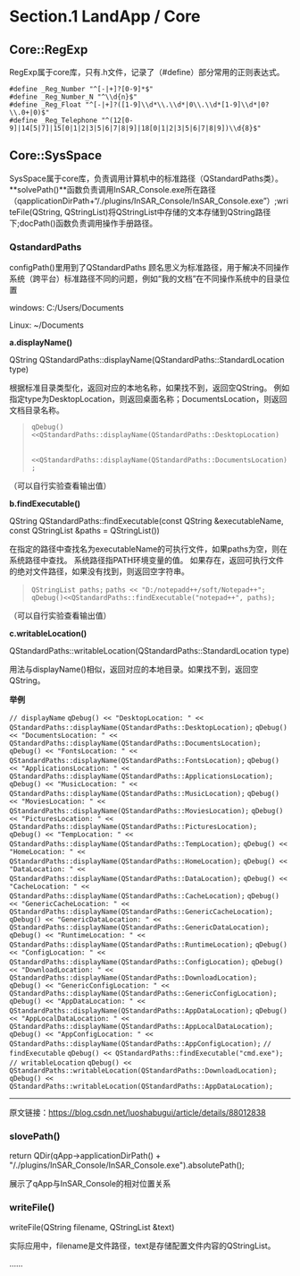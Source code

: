 # Section.1 LandApp / Core

## Core::RegExp

RegExp属于core库，只有.h文件，记录了（#define）部分常用的正则表达式。
```
#define _Reg_Number "^[-|+]?[0-9]*$"
#define _Reg_Number_N "^\\d{n}$"
#define _Reg_Float "^[-|+]?([1-9]\\d*\\.\\d*|0\\.\\d*[1-9]\\d*|0?\\.0+|0)$"
#define _Reg_Telephone "^(12[0-9]|14[5|7]|15[0|1|2|3|5|6|7|8|9]|18[0|1|2|3|5|6|7|8|9])\\d{8}$"
```

## Core::SysSpace

SysSpace属于core库，负责调用计算机中的标准路径（QStandardPaths类）。**solvePath()**函数负责调用InSAR_Console.exe所在路径（qapplicationDirPath+“/./plugins/InSAR_Console/InSAR_Console.exe”）;writeFile(QString, QStringList)将QStringList中存储的文本存储到QString路径下;docPath()函数负责调用操作手册路径。

### QstandardPaths

configPath()里用到了QStandardPaths 顾名思义为标准路径，用于解决不同操作系统（跨平台）标准路径不同的问题，例如“我的文档”在不同操作系统中的目录位置

windows:	C:/Users/Documents

Linux:			~/Documents

**a.displayName()**

QString QStandardPaths::displayName(QStandardPaths::StandardLocation type)

根据标准目录类型化，返回对应的本地名称，如果找不到，返回空QString。 例如指定type为DesktopLocation，则返回桌面名称；DocumentsLocation，则返回文档目录名称。

> `qDebug()<<QStandardPaths::displayName(QStandardPaths::DesktopLocation)`
>
> ​           `<<QStandardPaths::displayName(QStandardPaths::DocumentsLocation);`

（可以自行实验查看输出值）

**b.findExecutable()**

QString QStandardPaths::findExecutable(const QString &executableName, const QStringList &paths = QStringList())

在指定的路径中查找名为executableName的可执行文件，如果paths为空，则在系统路径中查找。 系统路径指PATH环境变量的值。 如果存在，返回可执行文件的绝对文件路径，如果没有找到，则返回空字符串。

> `QStringList paths;`
> `paths << "D:/notepadd++/soft/Notepad++";`
> `qDebug()<<QStandardPaths::findExecutable("notepad++", paths);`

（可以自行实验查看输出值）

**c.writableLocation()**

QStandardPaths::writableLocation(QStandardPaths::StandardLocation type)

用法与displayName()相似，返回对应的本地目录。如果找不到，返回空QString。

 **举例**

`// displayName`
`qDebug() << "DesktopLocation: " << QStandardPaths::displayName(QStandardPaths::DesktopLocation);`
`qDebug() << "DocumentsLocation: " << QStandardPaths::displayName(QStandardPaths::DocumentsLocation);`
`qDebug() << "FontsLocation: " << QStandardPaths::displayName(QStandardPaths::FontsLocation);`
`qDebug() << "ApplicationsLocation: " << QStandardPaths::displayName(QStandardPaths::ApplicationsLocation);`
`qDebug() << "MusicLocation: " << QStandardPaths::displayName(QStandardPaths::MusicLocation);`
`qDebug() << "MoviesLocation: " << QStandardPaths::displayName(QStandardPaths::MoviesLocation);`
`qDebug() << "PicturesLocation: " << QStandardPaths::displayName(QStandardPaths::PicturesLocation);`
`qDebug() << "TempLocation: " << QStandardPaths::displayName(QStandardPaths::TempLocation);`
`qDebug() << "HomeLocation: " << QStandardPaths::displayName(QStandardPaths::HomeLocation);`
`qDebug() << "DataLocation: " << QStandardPaths::displayName(QStandardPaths::DataLocation);`
`qDebug() << "CacheLocation: " << QStandardPaths::displayName(QStandardPaths::CacheLocation);`
`qDebug() << "GenericCacheLocation: " << QStandardPaths::displayName(QStandardPaths::GenericCacheLocation);`
`qDebug() << "GenericDataLocation: " << QStandardPaths::displayName(QStandardPaths::GenericDataLocation);`
`qDebug() << "RuntimeLocation: " << QStandardPaths::displayName(QStandardPaths::RuntimeLocation);`
`qDebug() << "ConfigLocation: " << QStandardPaths::displayName(QStandardPaths::ConfigLocation);`
`qDebug() << "DownloadLocation: " << QStandardPaths::displayName(QStandardPaths::DownloadLocation);`
`qDebug() << "GenericConfigLocation: " << QStandardPaths::displayName(QStandardPaths::GenericConfigLocation);`
`qDebug() << "AppDataLocation: " << QStandardPaths::displayName(QStandardPaths::AppDataLocation);`
`qDebug() << "AppLocalDataLocation: " << QStandardPaths::displayName(QStandardPaths::AppLocalDataLocation);`
`qDebug() << "AppConfigLocation: " << QStandardPaths::displayName(QStandardPaths::AppConfigLocation);`
`// findExecutable`
`qDebug() << QStandardPaths::findExecutable("cmd.exe");`
`// writableLocation`
`qDebug() << QStandardPaths::writableLocation(QStandardPaths::DownloadLocation);`
`qDebug() << QStandardPaths::writableLocation(QStandardPaths::AppDataLocation);`

------------------------------------------------

原文链接：https://blog.csdn.net/luoshabugui/article/details/88012838

### slovePath()

return QDir(qApp->applicationDirPath() + "/./plugins/InSAR_Console/InSAR_Console.exe").absolutePath();

展示了qApp与InSAR_Console的相对位置关系

### writeFile()

writeFile(QString filename, QStringList &text)

实际应用中，filename是文件路径，text是存储配置文件内容的QStringList。

……